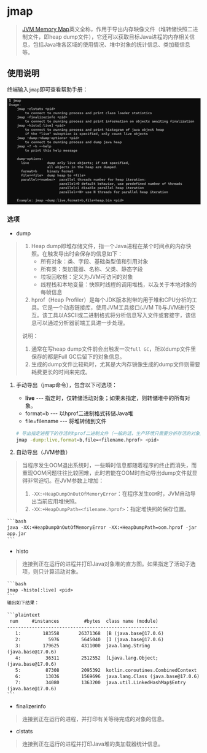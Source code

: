# jmap
> [JVM Memory Map](https://docs.oracle.com/en/java/javase/11/tools/jmap.html#GUID-D2340719-82BA-4077-B0F3-2803269B7F41)英文全称，作用于导出内存映像文件（堆转储快照二进制文件，即heap
> dump文件），它还可以获取目标Java进程的内存相关信息，包括Java堆各区域的使用情况、堆中对象的统计信息、类加载信息等。

## 使用说明

终端输入`jmap`即可查看帮助手册：

![jmap.png](assets/jmap.png)

### 选项
- dump
> 1. Heap dump即堆存储文件，指一个Java进程在某个时间点的内存快照。在触发导出时会保存的信息如下：
>    - 所有对象：类、字段、基础类型值和引用对象
>    - 所有类：类加载器、名称、父类、静态字段
>    - 垃圾回收根：定义为JVM可访问的对象
>    - 线程栈和本地变量：快照时线程的调用堆栈，以及关于本地对象的每帧信息
> 2. hprof（Heap Profiler）是每个JDK版本附带的用于堆和CPU分析的工具。它是一个动态链接库，使用JVM工具接口(JVM TI)与JVM进行交互。该工具以ASCII或二进制格式将分析信息写入文件或套接字，该信息可以通过分析器前端工具进一步处理。
> 
> 说明：
> 1. 通常在写heap dump文件前会出触发一次`full GC`，所以dump文件里保存的都是Full GC后留下的对象信息。
> 2. 生成的dump文件比较耗时，尤其是大内存镜像生成的dump文件则需要耗费更长的时间来完成。

1. 手动导出（jmap命令），包含以下可选项：
   - **live** --- 指定时，仅转储活动对象；如果未指定，则转储堆中的所有对象。
   - format=b --- 以hprof二进制格式转储Java堆
   - file=filename --- 将堆转储到文件

    ```bash
    # 导出指定进程下的存活的hprof二进制文件（一般的话，生产环境只需要分析存活的对象）
    jmap -dump:live,format=b,file=<filename.hprof> <pid>
    ```

2. 自动导出（JVM参数）
> 当程序发生OOM退出系统时，一些瞬时信息都随着程序的终止而消失，而重现OOM问题往往比较困难，此时若能在OOM时自动导出dump文件就显得非常迫切。在JVM参数上增加：
>
> 1. `-XX:+HeapDumpOnOutOfMemoryError`：在程序发生`OOM`时，JVM自动导出当前应用堆快照。
> 2. `-XX:+HeapDumpPath=<filename.hprof>`：指定堆快照的保存位置。

    ```bash
    java -XX:+HeapDumpOnOutOfMemoryError -XX:+HeapDumpPath=oom.hprof -jar app.jar
    ```

- histo
> 连接到正在运行的进程并打印Java对象堆的直方图。如果指定了活动子选项，则只计算活动对象。

    ```bash
    jmap -histo[:live] <pid>
    ```
    输出如下结果：
    
    ```plaintext
     num     #instances         #bytes  class name (module)
    -------------------------------------------------------
       1:        183558       26371368  [B (java.base@17.0.6)
       2:          5976        5645040  [I (java.base@17.0.6)
       3:        179625        4311000  java.lang.String (java.base@17.0.6)
       4:         36311        2512552  [Ljava.lang.Object; (java.base@17.0.6)
       5:         87308        2095392  kotlin.coroutines.CombinedContext
       6:         13036        1569696  java.lang.Class (java.base@17.0.6)
       7:         34080        1363200  java.util.LinkedHashMap$Entry (java.base@17.0.6)
    ```

- finalizerinfo
> 连接到正在运行的进程，并打印有关等待完成的对象的信息。

- clstats
> 连接到正在运行的进程并打印Java堆的类加载器统计信息。
